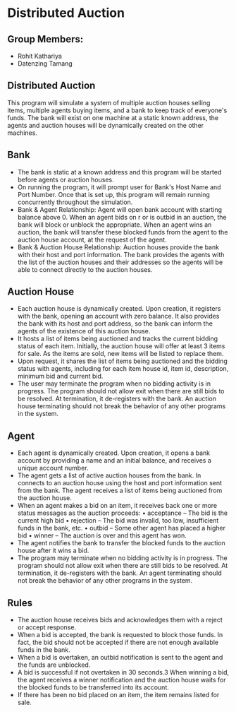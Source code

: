 # Distributed Auction 

## Group Members: 
- Rohit Kathariya
- Datenzing Tamang


## Distributed Auction
This program will simulate a system of multiple auction houses selling items, multiple agents buying items, and a bank to keep track of everyone's funds. The bank will exist on one machine at a static known address, the agents and auction houses will be dynamically created on the other machines. 

## Bank 

- The bank is static at a known address and this program will be started before agents or auction houses. 
- On running the program, it will prompt user for Bank's Host Name and Port Number. Once that is set up, this program will remain running concurrently throughout the simulation. 
- Bank & Agent Relationship: Agent will open bank account with starting balance above 0. When an agent bids on r or is outbid in an auction, the bank will block or unblock the appropriate. When an agent wins an auction, the bank will transfer these blocked funds from the agent to the auction
house account, at the request of the agent.
- Bank & Auction House Relationship: Auction houses provide the bank with their host and port information. The bank provides the agents with the list of the auction houses and their addresses so the agents will be able to connect directly to the auction houses.

## Auction House 

- Each auction house is dynamically created. Upon creation, it registers with the bank, opening an account with zero balance. It also provides the bank with its host and port address,  so the bank can inform the agents of the existence of this auction house.
- It hosts a list of items being auctioned and tracks the current bidding status of each item. Initially, the auction house will offer at least 3 items for sale. As the items are sold, new items will be listed to replace them. 
- Upon request, it shares the list of items being auctioned and the bidding status with agents, including for each item house id, item id, description, minimum bid and current bid.
- The user may terminate the program when no bidding activity is in progress. The program should not allow exit when there are still bids to be resolved. At termination, it de-registers with the bank. An auction house terminating should not break the behavior of any other programs in the system.

## Agent 

- Each agent is dynamically created. Upon creation, it opens a bank account by providing a name and an initial balance, and receives a unique account number.
- The agent gets a list of active auction houses from the bank. In connects to an auction house using the host and port information sent from the bank. The agent receives a list of items being auctioned from the auction house.
- When an agent makes a bid on an item, it receives back one or more status messages as the auction proceeds:
• acceptance – The bid is the current high bid
• rejection – The bid was invalid, too low, insufficient funds in the bank, etc.
• outbid – Some other agent has placed a higher bid
• winner – The auction is over and this agent has won.
- The agent notifies the bank to transfer the blocked funds to the auction house after it wins a bid.
- The program may terminate when no bidding activity is in progress. The program should not allow exit when there are still bids to be resolved. At termination, it de-registers with the bank. An agent terminating should not break the behavior of any other programs in the system.

## Rules

- The auction house receives bids and acknowledges them with a reject or accept
response.
- When a bid is accepted, the bank is requested to block those funds. In fact,
the bid should not be accepted if there are not enough available funds in the
bank.
- When a bid is overtaken, an outbid notification is sent to the agent and the
funds are unblocked.
- A bid is successful if not overtaken in 30 seconds.3 When winning a bid, the
agent receives a winner notification and the auction house waits for the blocked
funds to be transferred into its account.
- If there has been no bid placed on an item, the item remains listed for sale.



